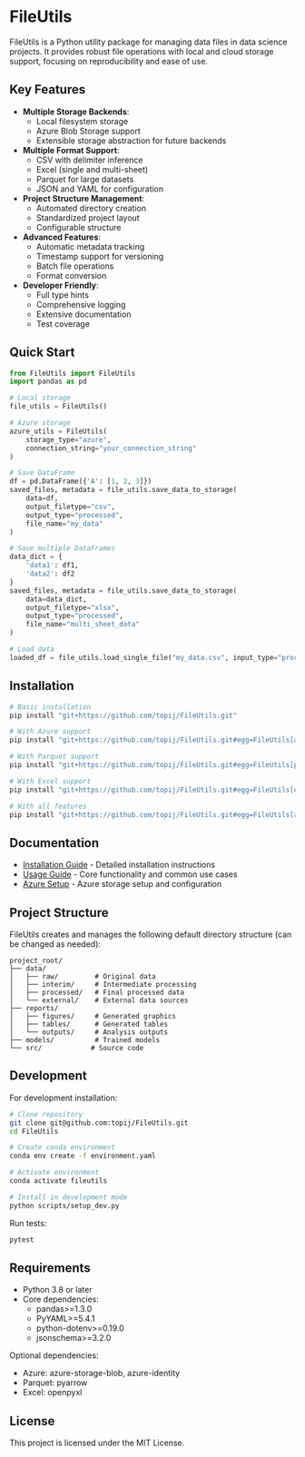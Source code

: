 # FileUtils

FileUtils is a Python utility package for managing data files in data science projects. It provides robust file operations with local and cloud storage support, focusing on reproducibility and ease of use.

## Key Features

- **Multiple Storage Backends**: 
  - Local filesystem storage
  - Azure Blob Storage support
  - Extensible storage abstraction for future backends
- **Multiple Format Support**: 
  - CSV with delimiter inference
  - Excel (single and multi-sheet)
  - Parquet for large datasets
  - JSON and YAML for configuration
- **Project Structure Management**: 
  - Automated directory creation
  - Standardized project layout
  - Configurable structure
- **Advanced Features**:
  - Automatic metadata tracking
  - Timestamp support for versioning
  - Batch file operations
  - Format conversion
- **Developer Friendly**:
  - Full type hints
  - Comprehensive logging
  - Extensive documentation
  - Test coverage

## Quick Start

```python
from FileUtils import FileUtils
import pandas as pd

# Local storage
file_utils = FileUtils()

# Azure storage
azure_utils = FileUtils(
    storage_type="azure",
    connection_string="your_connection_string"
)

# Save DataFrame
df = pd.DataFrame({'A': [1, 2, 3]})
saved_files, metadata = file_utils.save_data_to_storage(
    data=df,
    output_filetype="csv",
    output_type="processed",
    file_name="my_data"
)

# Save multiple DataFrames
data_dict = {
    'data1': df1,
    'data2': df2
}
saved_files, metadata = file_utils.save_data_to_storage(
    data=data_dict,
    output_filetype="xlsx",
    output_type="processed",
    file_name="multi_sheet_data"
)

# Load data
loaded_df = file_utils.load_single_file("my_data.csv", input_type="processed")
```

## Installation

```bash
# Basic installation
pip install "git+https://github.com/topij/FileUtils.git"

# With Azure support
pip install "git+https://github.com/topij/FileUtils.git#egg=FileUtils[azure]"

# With Parquet support
pip install "git+https://github.com/topij/FileUtils.git#egg=FileUtils[parquet]"

# With Excel support
pip install "git+https://github.com/topij/FileUtils.git#egg=FileUtils[excel]"

# With all features
pip install "git+https://github.com/topij/FileUtils.git#egg=FileUtils[all]"
```

## Documentation

- [Installation Guide](docs/INSTALLATION.md) - Detailed installation instructions
- [Usage Guide](docs/USAGE.md) - Core functionality and common use cases
- [Azure Setup](docs/AZURE_SETUP.md) - Azure storage setup and configuration

## Project Structure

FileUtils creates and manages the following default directory structure (can be changed as needed):
```
project_root/
├── data/
│   ├── raw/         # Original data
│   ├── interim/     # Intermediate processing
│   ├── processed/   # Final processed data
│   └── external/    # External data sources
├── reports/
│   ├── figures/     # Generated graphics
│   ├── tables/      # Generated tables
│   └── outputs/     # Analysis outputs
├── models/          # Trained models
└── src/            # Source code
```

## Development

For development installation:

```bash
# Clone repository
git clone git@github.com:topij/FileUtils.git
cd FileUtils

# Create conda environment
conda env create -f environment.yaml

# Activate environment
conda activate fileutils

# Install in development mode
python scripts/setup_dev.py
```

Run tests:
```bash
pytest
```

## Requirements

- Python 3.8 or later
- Core dependencies:
  - pandas>=1.3.0
  - PyYAML>=5.4.1
  - python-dotenv>=0.19.0
  - jsonschema>=3.2.0

Optional dependencies:
- Azure: azure-storage-blob, azure-identity
- Parquet: pyarrow
- Excel: openpyxl

## License

This project is licensed under the MIT License.
